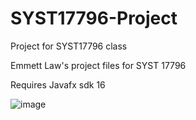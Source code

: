 # SYST17796-Project
Project for SYST17796 class

Emmett Law's project files for SYST 17796

Requires Javafx sdk 16

![image](/screenshots/ss1.png)

